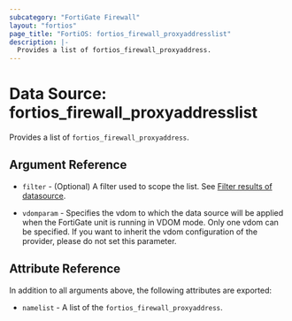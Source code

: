 ```yaml
---
subcategory: "FortiGate Firewall"
layout: "fortios"
page_title: "FortiOS: fortios_firewall_proxyaddresslist"
description: |-
  Provides a list of fortios_firewall_proxyaddress.
---
```


# Data Source: fortios_firewall_proxyaddresslist
Provides a list of `fortios_firewall_proxyaddress`.

## Argument Reference

* `filter` - (Optional) A filter used to scope the list. See [Filter results of datasource](https://registry.terraform.io/providers/poroping/fortios/latest/docs/guides/fgt_filter).

* `vdomparam` - Specifies the vdom to which the data source will be applied when the FortiGate unit is running in VDOM mode. Only one vdom can be specified. If you want to inherit the vdom configuration of the provider, please do not set this parameter.

## Attribute Reference

In addition to all arguments above, the following attributes are exported:

* `namelist` -  A list of the `fortios_firewall_proxyaddress`.
